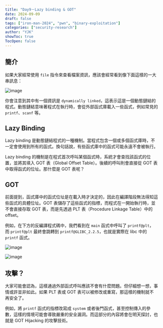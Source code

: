 ```yaml
---
title: "Day9－Lazy binding & GOT"
date: 2024-09-09
draft: false
tags: ["iron-man-2024", "pwn", "binary-exploitation"]
categories: ["security-research"]
author: "YJK"
showToc: true
TocOpen: false
---
```



## 簡介

如果大家經常使用 `file` 指令來查看檔案資訊，應該會經常看到像下面這樣的一大串訊息：

![image](/images/iron2024/day9_image1.png)

你會注意到其中有一個資訊是 `dynamically linked`，這表示這是一個動態鏈結的程式。動態鏈結意味著程式在執行時，會從外部函式庫載入一些函式，例如常見的 `printf`、`scanf` 等。

## Lazy Binding

Lazy binding 是動態鏈結程式的一種機制。當程式包含一個或多個函式庫時，不一定會使用到所有的函式。換句話說，有些函式庫中的函式可能永遠不會被執行。

Lazy binding 的機制是在程式首次呼叫某個函式時，系統才會查找該函式的位置，並將其填入 GOT 表（Global Offset Table）。後續的呼叫則會直接從 GOT 表中取得函式的位址。那什麼是 GOT 表呢？

## GOT

前面提到，函式庫中的函式位址是在載入時才決定的，因此在編譯階段無法得知這些函式的具體位址。GOT 表儲存了這些函式的指標，而程式在一開始執行時，並不會直接存取 GOT 表，而是先透過 PLT 表（Procedure Linkage Table）中的 offset。

例如，在下方的反編譯程式碼中，我們看到在 `main` 函式中呼叫了 `printf@plt`，而 `printf@plt` 最終會跳轉到 `printf@GLIBC_2.2.5`，也就是實際在 libc 中的 `printf` 函式。

![image](/images/iron2024/day9_image2.png)

![image](/images/iron2024/day9_image3.png)

## 攻擊？

大家可能會認為，這樣通過外部函式呼叫應該不會有什麼問題。但仔細想一想，事情或許並非如此。如果 PLT 表或 GOT 表可以被修改或重寫，那這樣的機制就不再安全了。

例如，將 `printf` 函式的指標改寫成 `system` 或者後門函式，甚至控制傳入的參數，這樣的情境可能會導致嚴重的安全漏洞。而這部分的內容將會在明天探討，也就是 GOT Hijacking 的攻擊技術。
